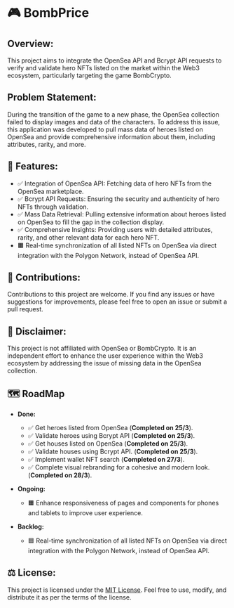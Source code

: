 # 🎮 BombPrice

## Overview:
This project aims to integrate the OpenSea API and Bcrypt API requests to verify and validate hero NFTs listed on the market within the Web3 ecosystem, particularly targeting the game BombCrypto.

## Problem Statement:
During the transition of the game to a new phase, the OpenSea collection failed to display images and data of the characters. To address this issue, this application was developed to pull mass data of heroes listed on OpenSea and provide comprehensive information about them, including attributes, rarity, and more.

## 🚀  Features:
- ✅ Integration of OpenSea API: Fetching data of hero NFTs from the OpenSea marketplace.
- ✅ Bcrypt API Requests: Ensuring the security and authenticity of hero NFTs through validation.
- ✅ Mass Data Retrieval: Pulling extensive information about heroes listed on OpenSea to fill the gap in the collection display.
- ✅ Comprehensive Insights: Providing users with detailed attributes, rarity, and other relevant data for each hero NFT.
- 🟧 Real-time synchronization of all listed NFTs on OpenSea via direct integration with the Polygon Network, instead of OpenSea API.

## 🤝  Contributions:
Contributions to this project are welcome. If you find any issues or have suggestions for improvements, please feel free to open an issue or submit a pull request.

## 📝  Disclaimer:
This project is not affiliated with OpenSea or BombCrypto. It is an independent effort to enhance the user experience within the Web3 ecosystem by addressing the issue of missing data in the OpenSea collection.

## 🗺️ RoadMap
- **Done:**
  - ✅ Get heroes listed from OpenSea (**Completed on 25/3**).
  - ✅ Validate heroes using Bcrypt API (**Completed on 25/3**).
  - ✅ Get houses listed on OpenSea (**Completed on 25/3**).
  - ✅ Validate houses using Bcrypt API. (**Completed on 25/3**).
  - ✅ Implement wallet NFT search (**Completed on 27/3**).
  - ✅ Complete visual rebranding for a cohesive and modern look. (**Completed on 28/3**).

- **Ongoing:**
  - 🟧 Enhance responsiveness of pages and components for phones and tablets to improve user experience.

- **Backlog:**
  - 🟦 Real-time synchronization of all listed NFTs on OpenSea via direct integration with the Polygon Network, instead of OpenSea API.

## ⚖️ License:
This project is licensed under the [MIT License](LICENSE). Feel free to use, modify, and distribute it as per the terms of the license.
